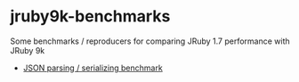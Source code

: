 # jruby9k-benchmarks
Some benchmarks / reproducers for comparing JRuby 1.7 performance with JRuby 9k

* [JSON parsing / serializing benchmark](./json-comparison)
